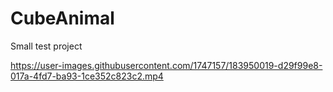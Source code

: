 # CubeAnimal
 Small test project


https://user-images.githubusercontent.com/1747157/183950019-d29f99e8-017a-4fd7-ba93-1ce352c823c2.mp4

